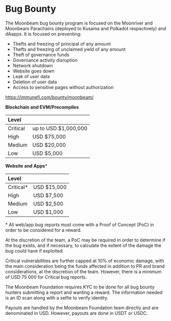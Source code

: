 # Bug Bounty

The Moonbeam bug bounty program is focused on the Moonriver and Moonbeam Parachains (deployed to Kusama and Polkadot respectively) and dAapps. It is focused on preventing:

* Thefts and freezing of principal of any amount
* Thefts and freezing of unclaimed yield of any amount
* Theft of governance funds 
* Governance activity disruption
* Network shutdown
* Website goes down
* Leak of user data
* Deletion of user data
* Access to sensitive pages without authorization

https://immunefi.com/bounty/moonbeam/

**Blockchain and EVM/Precompiles**

| Level |  |
| :--- | :--- |
| Critical | up to USD $1,000,000 |
| High | USD $75,000 |
| Medium | USD $20,000 |
| Low | USD $5,000 |

**Website and Apps**\*

| Level |  |
| :--- | :--- |
| Critical\* | USD $15,000 |
| High | USD $7,500 |
| Medium | USD $2,500 |
| Low | USD $1,000 |

\* All web/app bug reports must come with a Proof of Concept (PoC) in order to be considered for a reward. 

At the discretion of the team, a PoC may be required in order to determine if the bug exists, and if necessary, to calculate the extent of the damage the bug could have if exploited.

Critical vulnerabilities are further capped at 10% of economic damage, with the main consideration being the funds affected in addition to PR and brand considerations, at the discretion of the team. However, there is a minimum of USD 75 000 for Critical bug reports.

The Moonbeam Foundation requires KYC to be done for all bug bounty hunters submitting a report and wanting a reward. The information needed is an ID scan along with a selfie to verify identity. 

Payouts are handled by the Moonbeam Foundation team directly and are denominated in USD. However, payouts are done in USDT or USDC.
